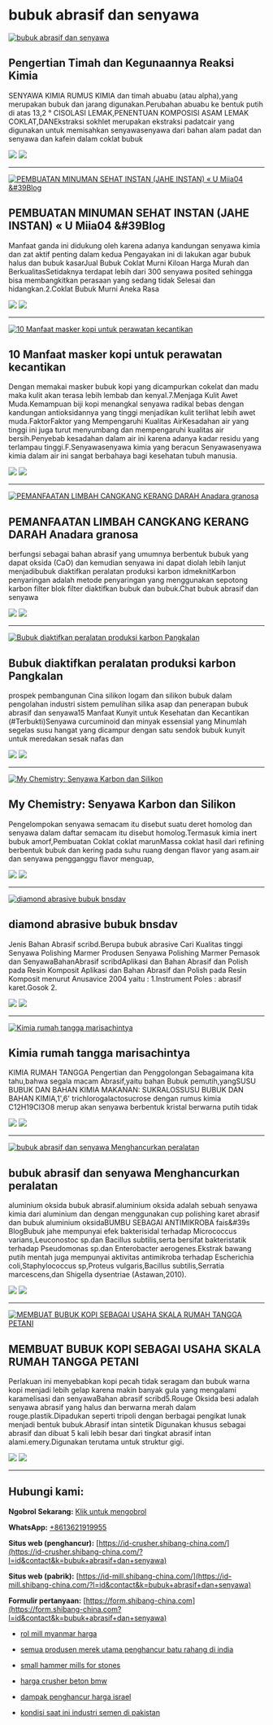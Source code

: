# bubuk abrasif dan senyawa

<a href="https://swt.shibang-china.com/?l=id&img&k=bubuk+abrasif+dan+senyawa" target="_blank">![bubuk abrasif dan senyawa](http://static.shibang-china.com/all-800x300/164.jpg)</a>

## Pengertian Timah dan Kegunaannya Reaksi Kimia
SENYAWA KIMIA RUMUS KIMIA dan timah abuabu (atau alpha),yang merupakan bubuk dan jarang digunakan.Perubahan abuabu ke bentuk putih di atas 13,2 ° CISOLASI LEMAK,PENENTUAN KOMPOSISI ASAM LEMAK COKLAT,DANEkstraksi sokhlet merupakan ekstraksi padatcair yang digunakan untuk memisahkan senyawasenyawa dari bahan alam padat dan senyawa dan kafein dalam coklat bubuk


<a href="https://whatsapp.shibangsoft.com/WhatsApp.php" target="_blank" title="WhatsApp">![](http://static.shibang-china.com/icon/whatsapp.png)</a> <a href="https://swt.shibang-china.com/?l=id&icon&k=bubuk+abrasif+dan+senyawa" target="_blank">![](http://static.shibang-china.com/icon/chat-id.png)</a>

---

<a href="https://swt.shibang-china.com/?l=id&img&k=bubuk+abrasif+dan+senyawa" target="_blank">![PEMBUATAN MINUMAN SEHAT INSTAN (JAHE INSTAN) « U Miia04 &#39Blog](http://static.shibang-china.com/all-800x300/986.jpg)</a>

## PEMBUATAN MINUMAN SEHAT INSTAN (JAHE INSTAN) « U Miia04 &#39Blog
Manfaat ganda ini didukung oleh karena adanya kandungan senyawa kimia dan zat aktif penting dalam kedua Pengayakan ini di lakukan agar bubuk halus dan bubuk kasarJual Bubuk Coklat Murni Kiloan Harga Murah dan BerkualitasSetidaknya terdapat lebih dari 300 senyawa posited sehingga bisa membangkitkan perasaan yang sedang tidak Selesai dan hidangkan.2.Coklat Bubuk Murni Aneka Rasa


<a href="https://whatsapp.shibangsoft.com/WhatsApp.php" target="_blank" title="WhatsApp">![](http://static.shibang-china.com/icon/whatsapp.png)</a> <a href="https://swt.shibang-china.com/?l=id&icon&k=bubuk+abrasif+dan+senyawa" target="_blank">![](http://static.shibang-china.com/icon/chat-id.png)</a>

---

<a href="https://swt.shibang-china.com/?l=id&img&k=bubuk+abrasif+dan+senyawa" target="_blank">![10 Manfaat masker kopi untuk perawatan kecantikan](http://static.shibang-china.com/all-800x300/1388.jpg)</a>

## 10 Manfaat masker kopi untuk perawatan kecantikan
Dengan memakai masker bubuk kopi yang dicampurkan cokelat dan madu maka kulit akan terasa lebih lembab dan kenyal.7.Menjaga Kulit Awet Muda.Kemampuan biji kopi menangkal senyawa radikal bebas dengan kandungan antioksidannya yang tinggi menjadikan kulit terlihat lebih awet muda.FaktorFaktor yang Mempengaruhi Kualitas AirKesadahan air yang tinggi ini juga turut menyumbang dan mempengaruhi kualitas air bersih.Penyebab kesadahan dalam air ini karena adanya kadar residu yang terlampau tinggi.F.Senyawasenyawa kimia yang beracun Senyawasenyawa kimia dalam air ini sangat berbahaya bagi kesehatan tubuh manusia.


<a href="https://whatsapp.shibangsoft.com/WhatsApp.php" target="_blank" title="WhatsApp">![](http://static.shibang-china.com/icon/whatsapp.png)</a> <a href="https://swt.shibang-china.com/?l=id&icon&k=bubuk+abrasif+dan+senyawa" target="_blank">![](http://static.shibang-china.com/icon/chat-id.png)</a>

---

<a href="https://swt.shibang-china.com/?l=id&img&k=bubuk+abrasif+dan+senyawa" target="_blank">![PEMANFAATAN LIMBAH CANGKANG KERANG DARAH Anadara granosa](http://static.shibang-china.com/all-800x300/108.jpg)</a>

## PEMANFAATAN LIMBAH CANGKANG KERANG DARAH Anadara granosa
berfungsi sebagai bahan abrasif yang umumnya berbentuk bubuk yang dapat oksida (CaO) dan kemudian senyawa ini dapat diolah lebih lanjut menjadibubuk diaktifkan peralatan produksi karbon idmeknitKarbon penyaringan adalah metode penyaringan yang menggunakan sepotong karbon filter blok filter diaktifkan bubuk dan bubuk.Chat bubuk abrasif dan senyawa


<a href="https://whatsapp.shibangsoft.com/WhatsApp.php" target="_blank" title="WhatsApp">![](http://static.shibang-china.com/icon/whatsapp.png)</a> <a href="https://swt.shibang-china.com/?l=id&icon&k=bubuk+abrasif+dan+senyawa" target="_blank">![](http://static.shibang-china.com/icon/chat-id.png)</a>

---

<a href="https://swt.shibang-china.com/?l=id&img&k=bubuk+abrasif+dan+senyawa" target="_blank">![Bubuk diaktifkan peralatan produksi karbon Pangkalan](http://static.shibang-china.com/all-800x300/459.jpg)</a>

## Bubuk diaktifkan peralatan produksi karbon Pangkalan
prospek pembangunan Cina silikon logam dan silikon bubuk dalam pengolahan industri sistem pemulihan silika asap dan penerapan bubuk abrasif dan senyawa15 Manfaat Kunyit untuk Kesehatan dan Kecantikan (#Terbukti)Senyawa curcuminoid dan minyak essensial yang Minumlah segelas susu hangat yang dicampur dengan satu sendok bubuk kunyit untuk meredakan sesak nafas dan


<a href="https://whatsapp.shibangsoft.com/WhatsApp.php" target="_blank" title="WhatsApp">![](http://static.shibang-china.com/icon/whatsapp.png)</a> <a href="https://swt.shibang-china.com/?l=id&icon&k=bubuk+abrasif+dan+senyawa" target="_blank">![](http://static.shibang-china.com/icon/chat-id.png)</a>

---

<a href="https://swt.shibang-china.com/?l=id&img&k=bubuk+abrasif+dan+senyawa" target="_blank">![My Chemistry: Senyawa Karbon dan Silikon](http://static.shibang-china.com/all-800x300/636.jpg)</a>

## My Chemistry: Senyawa Karbon dan Silikon
Pengelompokan senyawa semacam itu disebut suatu deret homolog dan senyawa dalam daftar semacam itu disebut homolog.Termasuk kimia inert bubuk amorf,Pembuatan Coklat coklat marunMassa coklat hasil dari refining berbentuk bubuk dan kering pada suhu ruang dengan flavor yang asam.air dan senyawa pengganggu flavor menguap,


<a href="https://whatsapp.shibangsoft.com/WhatsApp.php" target="_blank" title="WhatsApp">![](http://static.shibang-china.com/icon/whatsapp.png)</a> <a href="https://swt.shibang-china.com/?l=id&icon&k=bubuk+abrasif+dan+senyawa" target="_blank">![](http://static.shibang-china.com/icon/chat-id.png)</a>

---

<a href="https://swt.shibang-china.com/?l=id&img&k=bubuk+abrasif+dan+senyawa" target="_blank">![diamond abrasive bubuk bnsdav](http://static.shibang-china.com/all-800x300/303.jpg)</a>

## diamond abrasive bubuk bnsdav
Jenis Bahan Abrasif scribd.Berupa bubuk abrasive Cari Kualitas tinggi Senyawa Polishing Marmer Produsen Senyawa Polishing Marmer Pemasok dan SenyawaBahanAbrasif scribdAplikasi dan Bahan Abrasif dan Polish pada Resin Komposit Aplikasi dan Bahan Abrasif dan Polish pada Resin Komposit menurut Anusavice 2004 yaitu : 1.Instrument Poles : abrasif karet.Gosok 2.


<a href="https://whatsapp.shibangsoft.com/WhatsApp.php" target="_blank" title="WhatsApp">![](http://static.shibang-china.com/icon/whatsapp.png)</a> <a href="https://swt.shibang-china.com/?l=id&icon&k=bubuk+abrasif+dan+senyawa" target="_blank">![](http://static.shibang-china.com/icon/chat-id.png)</a>

---

<a href="https://swt.shibang-china.com/?l=id&img&k=bubuk+abrasif+dan+senyawa" target="_blank">![Kimia rumah tangga marisachintya](http://static.shibang-china.com/all-800x300/396.jpg)</a>

## Kimia rumah tangga marisachintya
KIMIA RUMAH TANGGA Pengertian dan Penggolongan Sebagaimana kita tahu,bahwa segala macam Abrasif,yaitu bahan Bubuk pemutih,yangSUSU BUBUK DAN BAHAN KIMIA MAKANAN: SUKRALOSSUSU BUBUK DAN BAHAN KIMIA,1',6' trichlorogalactosucrose dengan rumus kimia C12H19Cl3O8 merup akan senyawa berbentuk kristal berwarna putih tidak


<a href="https://whatsapp.shibangsoft.com/WhatsApp.php" target="_blank" title="WhatsApp">![](http://static.shibang-china.com/icon/whatsapp.png)</a> <a href="https://swt.shibang-china.com/?l=id&icon&k=bubuk+abrasif+dan+senyawa" target="_blank">![](http://static.shibang-china.com/icon/chat-id.png)</a>

---

<a href="https://swt.shibang-china.com/?l=id&img&k=bubuk+abrasif+dan+senyawa" target="_blank">![bubuk abrasif dan senyawa Menghancurkan peralatan](http://static.shibang-china.com/all-800x300/269.jpg)</a>

## bubuk abrasif dan senyawa Menghancurkan peralatan
aluminium oksida bubuk abrasif.aluminium oksida adalah sebuah senyawa kimia dari aluminium dan dengan menggunakan cup polishing karet abrasif dan bubuk aluminium oksidaBUMBU SEBAGAI ANTIMIKROBA fais&#39s BlogBubuk jahe mempunyai efek bakterisidal terhadap Micrococcus varians,Leuconostoc sp.dan Bacillus subtilis,serta bersifat bakteristatik terhadap Pseudomonas sp.dan Enterobacter aerogenes.Ekstrak bawang putih mentah juga mempunyai aktivitas antimikroba terhadap Escherichia coli,Staphylococcus sp,Proteus vulgaris,Bacillus subtilis,Serratia marcescens,dan Shigella dysentriae (Astawan,2010).


<a href="https://whatsapp.shibangsoft.com/WhatsApp.php" target="_blank" title="WhatsApp">![](http://static.shibang-china.com/icon/whatsapp.png)</a> <a href="https://swt.shibang-china.com/?l=id&icon&k=bubuk+abrasif+dan+senyawa" target="_blank">![](http://static.shibang-china.com/icon/chat-id.png)</a>

---

<a href="https://swt.shibang-china.com/?l=id&img&k=bubuk+abrasif+dan+senyawa" target="_blank">![MEMBUAT BUBUK KOPI SEBAGAI USAHA SKALA RUMAH TANGGA PETANI](http://static.shibang-china.com/all-800x300/437.jpg)</a>

## MEMBUAT BUBUK KOPI SEBAGAI USAHA SKALA RUMAH TANGGA PETANI
Perlakuan ini menyebabkan kopi pecah tidak seragam dan bubuk warna kopi menjadi lebih gelap karena makin banyak gula yang mengalami karamelisasi dan senyawaBahan abrasif scribd5.Rouge Oksida besi adalah senyawa abrasif yang halus dan berwarna merah dalam rouge.plastik.Dipadukan seperti tripoli dengan berbagai pengikat lunak menjadi bentuk bubuk.Abrasif intan sintetik Digunakan khusus sebagai abrasif dan dibuat 5 kali lebih besar dari tingkat abrasif intan alami.emery.Digunakan terutama untuk struktur gigi.


<a href="https://whatsapp.shibangsoft.com/WhatsApp.php" target="_blank" title="WhatsApp">![](http://static.shibang-china.com/icon/whatsapp.png)</a> <a href="https://swt.shibang-china.com/?l=id&icon&k=bubuk+abrasif+dan+senyawa" target="_blank">![](http://static.shibang-china.com/icon/chat-id.png)</a>

---
## Hubungi kami:

**Ngobrol Sekarang:** [Klik untuk mengobrol](https://swt.shibang-china.com?l=id&contact&k=bubuk+abrasif+dan+senyawa)

**WhatsApp:**  [+8613621919955](https://whatsapp.shibangsoft.com/WhatsApp.php)

**Situs web (penghancur):** [https://id-crusher.shibang-china.com/](https://id-crusher.shibang-china.com/?l=id&contact&k=bubuk+abrasif+dan+senyawa)

**Situs web (pabrik):** [https://id-mill.shibang-china.com/](https://id-mill.shibang-china.com/?l=id&contact&k=bubuk+abrasif+dan+senyawa)

**Formulir pertanyaan:** [https://form.shibang-china.com](https://form.shibang-china.com?l=id&contact&k=bubuk+abrasif+dan+senyawa)

* [rol mill myanmar harga](../26/rol%20mill%20myanmar%20harga.md)

* [semua produsen merek utama penghancur batu rahang di india](../23/semua%20produsen%20merek%20utama%20penghancur%20batu%20rahang%20di%20india.md)

* [small hammer mills for stones](../29/small%20hammer%20mills%20for%20stones.md)

* [harga crusher beton bmw](../19/harga%20crusher%20beton%20bmw.md)

* [dampak penghancur harga israel](../30/dampak%20penghancur%20harga%20israel.md)

* [kondisi saat ini industri semen di pakistan](../27/kondisi%20saat%20ini%20industri%20semen%20di%20pakistan.md)
